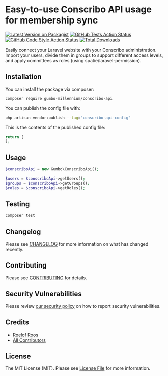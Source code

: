 # Easy-to-use Conscribo API usage for membership sync

[![Latest Version on Packagist](https://img.shields.io/packagist/v/gumbo-millennium/conscribo-api.svg?style=flat-square)](https://packagist.org/packages/gumbo-millennium/conscribo-api)
[![GitHub Tests Action Status](https://img.shields.io/github/workflow/status/gumbo-millennium/conscribo-api/run-tests?label=tests)](https://github.com/gumbo-millennium/conscribo-api/actions?query=workflow%3Arun-tests+branch%3Amain)
[![GitHub Code Style Action Status](https://img.shields.io/github/workflow/status/gumbo-millennium/conscribo-api/Check%20&%20fix%20styling?label=code%20style)](https://github.com/gumbo-millennium/conscribo-api/actions?query=workflow%3A"Check+%26+fix+styling"+branch%3Amain)
[![Total Downloads](https://img.shields.io/packagist/dt/gumbo-millennium/conscribo-api.svg?style=flat-square)](https://packagist.org/packages/gumbo-millennium/conscribo-api)

Easily connect your Laravel website with your Conscribo administration. Import your users, divide them in groups to support different access levels, and apply committees as roles (using spatie/laravel-permission).

## Installation

You can install the package via composer:

```bash
composer require gumbo-millennium/conscribo-api
```

You can publish the config file with:

```bash
php artisan vendor:publish --tag="conscribo-api-config"
```

This is the contents of the published config file:

```php
return [
];
```

## Usage

```php
$conscriboApi = new Gumbo\ConscriboApi();

$users = $conscriboApi->getUsers();
$groups = $conscriboApi->getGroups();
$roles = $conscriboApi->getRoles();
```

## Testing

```bash
composer test
```

## Changelog

Please see [CHANGELOG](CHANGELOG.md) for more information on what has changed recently.

## Contributing

Please see [CONTRIBUTING](https://github.com/roelofr/.github/blob/main/CONTRIBUTING.md) for details.

## Security Vulnerabilities

Please review [our security policy](../../security/policy) on how to report security vulnerabilities.

## Credits

- [Roelof Roos](https://github.com/roelofr)
- [All Contributors](../../contributors)

## License

The MIT License (MIT). Please see [License File](LICENSE.md) for more information.
